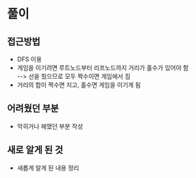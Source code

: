 # 풀이

## 접근방법

- DFS 이용
- 게임을 이기려면 루트노드부터 리프노드까지 거리가 홀수가 있어야 함<br/>
  --> 선을 줬으므로 모두 짝수이면 게임에서 짐
- 거리의 합이 짝수면 지고, 홀수면 게임을 이기게 됨

## 어려웠던 부분

- 막히거나 헤맸던 부분 작성

## 새로 알게 된 것

- 새롭게 알게 된 내용 정리
